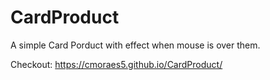# CardProduct
A simple Card Porduct with effect when mouse is over them.

Checkout: https://cmoraes5.github.io/CardProduct/
